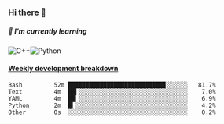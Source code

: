 ### Hi there 👋

##### 🌱 I’m currently learning

![C++](https://img.shields.io/badge/-C++-00599C?style=flat-square&logo=c)![Python](https://img.shields.io/badge/-Python-black?style=flat-square&logo=Python)


<!-- waka-box start -->
#### <a href="https://gist.github.com/bf274261b4c8553e17fc709dfc3cfa97" target="_blank">Weekly development breakdown</a>
```text
Bash    	 52m ███████████████████████████▊░░░░░░   81.7% 
Text    	 4m  ██▍░░░░░░░░░░░░░░░░░░░░░░░░░░░░░░░    7.0% 
YAML    	 4m  ██▎░░░░░░░░░░░░░░░░░░░░░░░░░░░░░░░    6.9% 
Python  	 2m  █▍░░░░░░░░░░░░░░░░░░░░░░░░░░░░░░░░    4.2% 
Other   	 0s  ░░░░░░░░░░░░░░░░░░░░░░░░░░░░░░░░░░    0.2% 
```
<!-- Powered by https://github.com/YouEclipse/waka-box-go . -->
<!-- waka-box end -->



<!--
**KomoreKalu/KomoreKalu** is a ✨ _special_ ✨ repository because its `README.md` (this file) appears on your GitHub profile.

Here are some ideas to get you started:

- 🔭 I’m currently working on ...
- 🌱 I’m currently learning ...
- 👯 I’m looking to collaborate on ...
- 🤔 I’m looking for help with ...
- 💬 Ask me about ...
- 📫 How to reach me: ...
- 😄 Pronouns: ...
- ⚡ Fun fact: ...
-->
